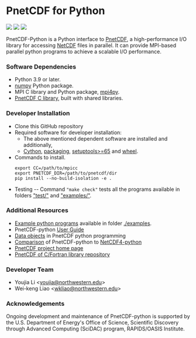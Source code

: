 # PnetCDF for Python
![](https://img.shields.io/badge/python-v3.9-blue)
![](https://img.shields.io/badge/tests%20passed-49-brightgreen)
![](https://readthedocs.org/projects/pnetcdf-python/badge/?version=latest)

PnetCDF-Python is a Python interface to
[PnetCDF](https://parallel-netcdf.github.io/), a high-performance I/O library
for accessing [NetCDF](https://www.unidata.ucar.edu/software/netcdf) files in
parallel. It can provide MPI-based parallel python programs to achieve a
scalable I/O performance.

### Software Dependencies
* Python 3.9 or later.
* [numpy](http://www.numpy.org/) Python package.
* MPI C library and Python package, [mpi4py](https://mpi4py.readthedocs.io/en/stable/install.html).
* [PnetCDF C library](https://github.com/Parallel-netCDF/PnetCDF), built with shared libraries.

### Developer Installation
* Clone this GitHub repository
* Required software for developer installation:
  + The above mentioned dependent software are installed and additionally,
  + [Cython](http://cython.org),
    [packaging](https://pypi.org/project/packaging),
    [setuptools>=65](https://pypi.org/project/setuptools) and
    [wheel](https://pypi.org/project/wheel).
* Commands to install.
  ```
  export CC=/path/to/mpicc
  export PNETCDF_DIR=/path/to/pnetcdf/dir
  pip install --no-build-isolation -e .
  ```
* Testing -- Command `"make check"` tests all the programs available in folders
  ["test/"](./test) and ["examples/"](./examples).

### Additional Resources
* [Example python programs](./examples#pnetcdf-python-examples) available in
  folder [./examples](./examples).
* PnetCDF-python [User Guide](https://pnetcdf-python.readthedocs.io/en/latest)
* [Data objects](docs/pnetcdf_objects.md) in PnetCDF python programming
* [Comparison](docs/nc4_vs_pnetcdf.md) of PnetCDF-python to
  [NetCDF4-python](https://github.com/Unidata/netcdf4-python)
* [PnetCDF project home page](https://parallel-netcdf.github.io)
* [PnetCDF of C/Fortran library repository](https://github.com/Parallel-NetCDF/PnetCDF)

### Developer Team
* Youjia Li <<youjia@northwestern.edu>>
* Wei-keng Liao <<wkliao@northwestern.edu>>

### Acknowledgements
Ongoing development and maintenance of PnetCDF-python is supported by the U.S.
Department of Energy's Office of Science, Scientific Discovery through Advanced
Computing (SciDAC) program, RAPIDS/OASIS Institute.

